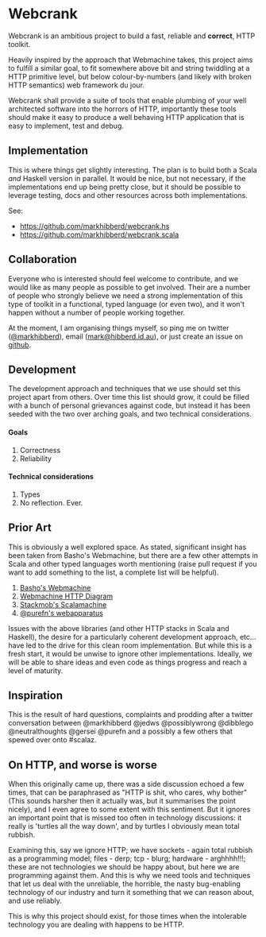 Webcrank
========

Webcrank is an ambitious project to build a fast, reliable and
__correct__, HTTP toolkit.

Heavily inspired by the approach that Webmachine takes, this project
aims to fulfill a similar goal, to fit somewhere above bit and string
twiddling at a HTTP primitive level, but below colour-by-numbers (and
likely with broken HTTP semantics) web framework du jour.

Webcrank shall provide a suite of tools that enable plumbing of your
well architected software into the horrors of HTTP, importantly these
tools should make it easy to produce a well behaving HTTP application
that is easy to implement, test and debug.


Implementation
--------------

This is where things get slightly interesting. The plan is to build
both a Scala _and_ Haskell version in parallel. It would be nice, but
not necessary, if the implementations end up being pretty close, but
it should be possible to leverage testing, docs and other resources
across both implementations.

See:
 * <https://github.com/markhibberd/webcrank.hs>
 * <https://github.com/markhibberd/webcrank.scala>


Collaboration
-------------

Everyone who is interested should feel welcome to contribute, and we
would like as many people as possible to get involved. Their are a
number of people who strongly believe we need a strong implementation
of this type of toolkit in a functional, typed language (or even two),
and it won't happen without a number of people working together.

At the moment, I am organising things myself, so ping me on twitter
([@markhibberd](https://twitter.com/markhibberd)), email
(<mark@hibberd.id.au>), or just create an issue on
[github](https://github.com/webcrank/webcrak/issues).


Development
-----------

The development approach and techniques that we use should set this
project apart from others. Over time this list should grow, it could
be filled with a bunch of personal grievances against code, but
instead it has been seeded with the two over arching goals, and two
technical considerations.

#### Goals

  1. Correctness
  2. Reliability

#### Technical considerations

  1. Types
  2. No reflection. Ever.


Prior Art
---------

This is obviously a well explored space. As stated, significant insight has
been taken from Basho's Webmachine, but there are a few other attempts in
Scala and other typed languages worth mentioning (raise pull request if you
want to add something to the list, a complete list will be helpful).

  1.  [Basho's Webmachine](https://github.com/basho/webmachine)
  2. [Webmachine HTTP Diagram](https://raw.github.com/wiki/basho/webmachine/images/http-headers-status-v3.png)
  3. [Stackmob's Scalamachine](https://github.com/stackmob/scalamachine)
  4. [@purefn's webapparatus](https://github.com/purefn/purefn-webapparatus)

Issues with the above libraries (and other HTTP stacks in Scala and
Haskell), the desire for a particularly coherent development approach,
etc... have led to the drive for this clean room implementation. But
while this is a fresh start, it would be unwise to ignore other
implementations. Ideally, we will be able to share ideas and even code
as things progress and reach a level of maturity.


Inspiration
-----------

This is the result of hard questions, complaints and prodding after a
twitter conversation between @markhibberd @jedws @possiblywrong
@dibblego @neutralthoughts @gersei @purefn and a possibly a few others
that spewed over onto #scalaz.


On HTTP, and worse is worse
---------------------------

When this originally came up, there was a side discussion echoed a few
times, that can be paraphrased as "HTTP is shit, who cares, why
bother" (This sounds harsher then it actually was, but it summarises
the point nicely), and I even agree to some extent with this
sentiment. But it ignores an important point that is missed too often
in technology discussions: it really is 'turtles all the way down',
and by turtles I obviously mean total rubbish.

Examining this, say we ignore HTTP; we have sockets - again total
rubbish as a programming model; files - derp; tcp - blurg; hardware -
arghhhh!!!; these are not technologies we should be happy about, but
here we are programming against them. And this is why we need tools
and techniques that let us deal with the unreliable, the horrible, the
nasty bug-enabling technology of our industry and turn it something
that we can reason about, and use reliably.

This is why this project should exist, for those times when the
intolerable technology you are dealing with happens to be HTTP.
